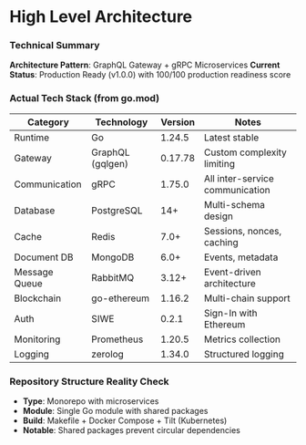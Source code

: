 # High Level Architecture

### Technical Summary

**Architecture Pattern**: GraphQL Gateway + gRPC Microservices
**Current Status**: Production Ready (v1.0.0) with 100/100 production readiness score

### Actual Tech Stack (from go.mod)

| Category | Technology | Version | Notes |
| -------- | ---------- | ------- | ----- |
| Runtime | Go | 1.24.5 | Latest stable |
| Gateway | GraphQL (gqlgen) | 0.17.78 | Custom complexity limiting |
| Communication | gRPC | 1.75.0 | All inter-service communication |
| Database | PostgreSQL | 14+ | Multi-schema design |
| Cache | Redis | 7.0+ | Sessions, nonces, caching |
| Document DB | MongoDB | 6.0+ | Events, metadata |
| Message Queue | RabbitMQ | 3.12+ | Event-driven architecture |
| Blockchain | go-ethereum | 1.16.2 | Multi-chain support |
| Auth | SIWE | 0.2.1 | Sign-In with Ethereum |
| Monitoring | Prometheus | 1.20.5 | Metrics collection |
| Logging | zerolog | 1.34.0 | Structured logging |

### Repository Structure Reality Check

- **Type**: Monorepo with microservices
- **Module**: Single Go module with shared packages
- **Build**: Makefile + Docker Compose + Tilt (Kubernetes)
- **Notable**: Shared packages prevent circular dependencies
